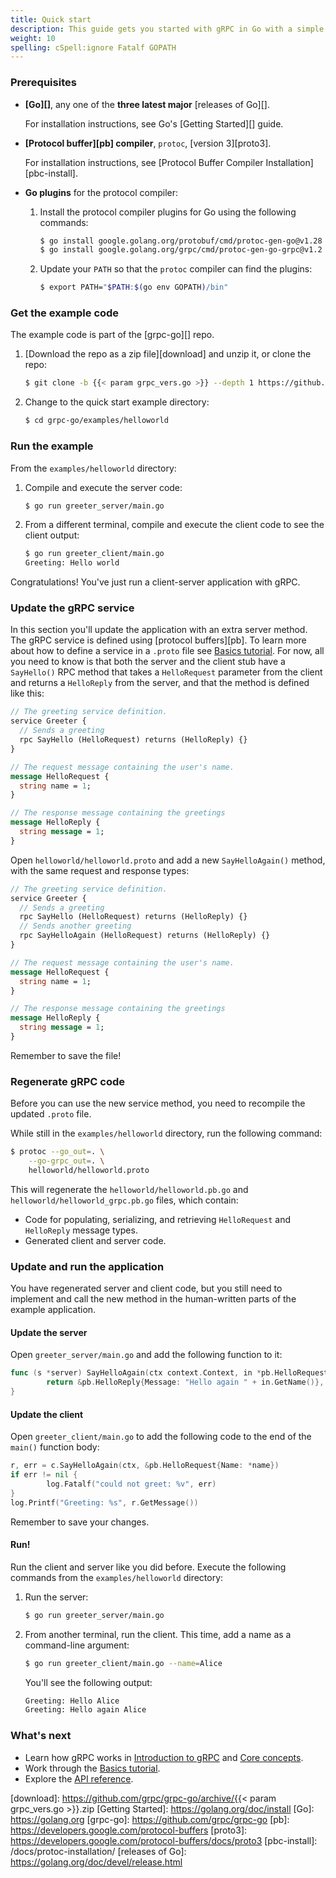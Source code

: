 ```yaml
---
title: Quick start
description: This guide gets you started with gRPC in Go with a simple working example.
weight: 10
spelling: cSpell:ignore Fatalf GOPATH
---
```


### Prerequisites

- **[Go][]**, any one of the **three latest major** [releases of Go][].

  For installation instructions, see Go's [Getting Started][] guide.

- **[Protocol buffer][pb] compiler**, `protoc`, [version 3][proto3].

  For installation instructions, see [Protocol Buffer Compiler
  Installation][pbc-install].

- **Go plugins** for the protocol compiler:

   1. Install the protocol compiler plugins for Go using the following commands:

      ```sh
      $ go install google.golang.org/protobuf/cmd/protoc-gen-go@v1.28
      $ go install google.golang.org/grpc/cmd/protoc-gen-go-grpc@v1.2
      ```

   2. Update your `PATH` so that the `protoc` compiler can find the plugins:

      ```sh
      $ export PATH="$PATH:$(go env GOPATH)/bin"
      ```

### Get the example code

The example code is part of the [grpc-go][] repo.

 1. [Download the repo as a zip file][download] and unzip it, or clone
    the repo:

    ```sh
    $ git clone -b {{< param grpc_vers.go >}} --depth 1 https://github.com/grpc/grpc-go
    ```

 2. Change to the quick start example directory:

    ```sh
    $ cd grpc-go/examples/helloworld
    ```

### Run the example

From the `examples/helloworld` directory:

 1. Compile and execute the server code:

    ```sh
    $ go run greeter_server/main.go
    ```

 2. From a different terminal, compile and execute the client code to see the
    client output:

    ```sh
    $ go run greeter_client/main.go
    Greeting: Hello world
    ```

Congratulations! You've just run a client-server application with gRPC.

### Update the gRPC service

In this section you'll update the application with an extra server method. The
gRPC service is defined using [protocol buffers][pb]. To learn more about how to
define a service in a `.proto` file see [Basics tutorial][].
For now, all you need to know is that both the
server and the client stub have a `SayHello()` RPC method that takes a
`HelloRequest` parameter from the client and returns a `HelloReply` from the
server, and that the method is defined like this:

```protobuf
// The greeting service definition.
service Greeter {
  // Sends a greeting
  rpc SayHello (HelloRequest) returns (HelloReply) {}
}

// The request message containing the user's name.
message HelloRequest {
  string name = 1;
}

// The response message containing the greetings
message HelloReply {
  string message = 1;
}
```

Open `helloworld/helloworld.proto` and add a new `SayHelloAgain()` method, with
the same request and response types:

```protobuf
// The greeting service definition.
service Greeter {
  // Sends a greeting
  rpc SayHello (HelloRequest) returns (HelloReply) {}
  // Sends another greeting
  rpc SayHelloAgain (HelloRequest) returns (HelloReply) {}
}

// The request message containing the user's name.
message HelloRequest {
  string name = 1;
}

// The response message containing the greetings
message HelloReply {
  string message = 1;
}
```

Remember to save the file!

### Regenerate gRPC code

Before you can use the new service method, you need to recompile the updated
`.proto` file.

While still in the `examples/helloworld` directory, run the following command:

```sh
$ protoc --go_out=. \
    --go-grpc_out=. \
    helloworld/helloworld.proto
```

This will regenerate the `helloworld/helloworld.pb.go` and  `helloworld/helloworld_grpc.pb.go` files, which contain:

- Code for populating, serializing, and retrieving `HelloRequest` and
  `HelloReply` message types.
- Generated client and server code.

### Update and run the application

You have regenerated server and client code, but you still need to implement
and call the new method in the human-written parts of the example application.

#### Update the server

Open `greeter_server/main.go` and add the following function to it:

```go
func (s *server) SayHelloAgain(ctx context.Context, in *pb.HelloRequest) (*pb.HelloReply, error) {
        return &pb.HelloReply{Message: "Hello again " + in.GetName()}, nil
}
```

#### Update the client

Open `greeter_client/main.go` to add the following code to the end of the
`main()` function body:

```go
r, err = c.SayHelloAgain(ctx, &pb.HelloRequest{Name: *name})
if err != nil {
        log.Fatalf("could not greet: %v", err)
}
log.Printf("Greeting: %s", r.GetMessage())
```

Remember to save your changes.

#### Run!

Run the client and server like you did before. Execute the following commands
from the `examples/helloworld` directory:

 1. Run the server:

    ```sh
    $ go run greeter_server/main.go
    ```

 2. From another terminal, run the client. This time, add a name as a
    command-line argument:

    ```sh
    $ go run greeter_client/main.go --name=Alice
    ```

    You'll see the following output:

    ```sh
    Greeting: Hello Alice
    Greeting: Hello again Alice
    ```

### What's next

- Learn how gRPC works in [Introduction to gRPC](/docs/what-is-grpc/introduction/)
  and [Core concepts](/docs/what-is-grpc/core-concepts/).
- Work through the [Basics tutorial][].
- Explore the [API reference](../api).

[Basics tutorial]: ../basics/
[download]: https://github.com/grpc/grpc-go/archive/{{< param grpc_vers.go >}}.zip
[Getting Started]: https://golang.org/doc/install
[Go]: https://golang.org
[grpc-go]: https://github.com/grpc/grpc-go
[pb]: https://developers.google.com/protocol-buffers
[proto3]: https://developers.google.com/protocol-buffers/docs/proto3
[pbc-install]: /docs/protoc-installation/
[releases of Go]: https://golang.org/doc/devel/release.html
